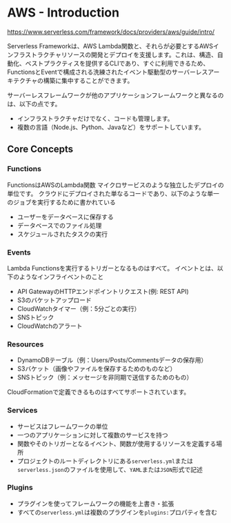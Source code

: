 # AWS - Introduction
https://www.serverless.com/framework/docs/providers/aws/guide/intro/

Serverless Frameworkは、AWS Lambda関数と、それらが必要とするAWSインフラストラクチャリソースの開発とデプロイを支援します。これは、構造、自動化、ベストプラクティスを提供するCLIであり、すぐに利用できるため、FunctionsとEventで構成される洗練されたイベント駆動型のサーバーレスアーキテクチャの構築に集中することができます。

サーバーレスフレームワークが他のアプリケーションフレームワークと異なるのは、以下の点です。

- インフラストラクチャだけでなく、コードも管理します。
- 複数の言語（Node.js、Python、Javaなど）をサポートしています。

## Core Concepts

### Functions
FunctionsはAWSのLambda関数
マイクロサービスのような独立したデプロイの単位です。
クラウドにデプロイされた単なるコードであり、以下のような単一のジョブを実行するために書かれている

- ユーザーをデータベースに保存する
- データベースでのファイル処理
- スケジュールされたタスクの実行

### Events
Lambda Functionsを実行するトリガーとなるものはすべて。
イベントとは、以下のようなインフライベントのこと
- API GatewayのHTTPエンドポイントリクエスト(例: REST API)
- S3のバケットアップロード
- CloudWatchタイマー（例：5分ごとの実行）
- SNSトピック
- CloudWatchのアラート

### Resources
- DynamoDBテーブル（例：Users/Posts/Commentsデータの保存用）
- S3バケット（画像やファイルを保存するためのものなど）
- SNSトピック（例：メッセージを非同期で送信するためのもの）

CloudFormationで定義できるものはすべてサポートされています。

### Services
- サービスはフレームワークの単位
- 一つのアプリケーションに対して複数のサービスを持つ
- 関数やそのトリガーとなるイベント、関数が使用するリソースを定義する場所
- プロジェクトのルートディレクトリにある`serverless.yml`または`serverless.json`のファイルを使用して、`YAML`または`JSON`形式で記述

### Plugins
- プラグインを使ってフレームワークの機能を上書き・拡張
- すべての`serverless.yml`は複数のプラグインを`plugins:`プロパティを含む
